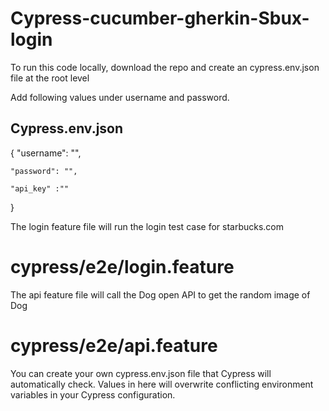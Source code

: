 # Cypress-cucumber-gherkin-Sbux-login

To run this code locally, download the repo and create an cypress.env.json file at the root level

Add  following values under username and password. 

## Cypress.env.json
{
   "username": "",

    "password": "",
    
    "api_key" :""
}

The login feature file will run the login test case for starbucks.com 
# cypress/e2e/login.feature
 
The api feature file will call the Dog open API to get the random image of Dog 
# cypress/e2e/api.feature

You can create your own cypress.env.json file that Cypress will automatically check. Values in here will overwrite conflicting environment variables in your Cypress configuration.
